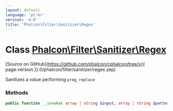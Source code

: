 ```yaml
---
layout: default
language: 'pt-br'
version: '4.0'
title: 'Phalcon\Filter\Sanitizer\Regex'
---
```

# Class [Phalcon\Filter\Sanitizer\Regex](Phalcon_Filter_Sanitizer_Regex)

[Source on GitHub](https://github.com/phalcon/cphalcon/tree/v{{ page.version }}.0/phalcon/filter/sanitizer/regex.zep)

Sanitizes a value performing `preg_replace`

### Methods

```php
public function __invoke( array | string $input, array | string $pattern, array | string $replace ): mixed
```